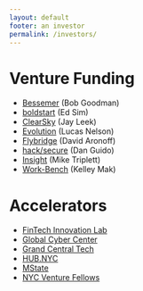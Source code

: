 ```yaml
---
layout: default
footer: an investor
permalink: /investors/
---
```


# Venture Funding
* [Bessemer](https://www.bvp.com/) (Bob Goodman)
* [boldstart](http://www.boldstart.vc/) (Ed Sim)
* [ClearSky](http://www.clear-sky.com/) (Jay Leek)
* [Evolution](http://www.evolutionequity.com/) (Lucas Nelson)
* [Flybridge](http://www.flybridge.com/) (David Aronoff)
* [hack/secure](http://www.hacksecure.org) (Dan Guido)
* [Insight](https://www.insightpartners.com/) (Mike Triplett)
* [Work-Bench](https://www.work-bench.com/) (Kelley Mak)

# Accelerators
* [FinTech Innovation Lab](http://fintechinnovationlab.com/new-york/)
* [Global Cyber Center](https://sosa.co/industry-expertise/cyber/)
* [Grand Central Tech](http://grandcentraltech.com/)
* [HUB.NYC](http://hub.nyc/)
* [MState](https://www.mstate.io/)
* [NYC Venture Fellows](http://nycventurefellows.org/)
